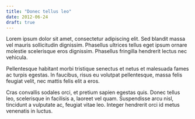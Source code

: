 ```yaml
---
title: "Donec tellus leo"
date: 2012-06-24
draft: true
---
```


Lorem ipsum dolor sit amet, consectetur adipiscing elit. Sed blandit massa vel mauris sollicitudin dignissim. Phasellus ultrices tellus eget ipsum ornare molestie scelerisque eros dignissim. Phasellus fringilla hendrerit lectus nec vehicula.

Pellentesque habitant morbi tristique senectus et netus et malesuada fames ac turpis egestas. In faucibus, risus eu volutpat pellentesque, massa felis feugiat velit, nec mattis felis elit a eros.

Cras convallis sodales orci, et pretium sapien egestas quis. Donec tellus leo, scelerisque in facilisis a, laoreet vel quam. Suspendisse arcu nisl, tincidunt a vulputate ac, feugiat vitae leo. Integer hendrerit orci id metus venenatis in luctus.
